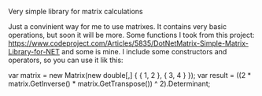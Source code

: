 Very simple library for matrix calculations

Just a convinient way for me to use matrixes. It contains very basic operations, but soon it will be more.
Some functions I took from this project: https://www.codeproject.com/Articles/5835/DotNetMatrix-Simple-Matrix-Library-for-NET
and some is mine. I include some constructors and operators, so you can use it lik this:

var matrix = new Matrix(new double[,] { { 1, 2 }, { 3, 4 } });
var result = ((2 * matrix.GetInverse() * matrix.GetTranspose()) ^ 2).Determinant;
